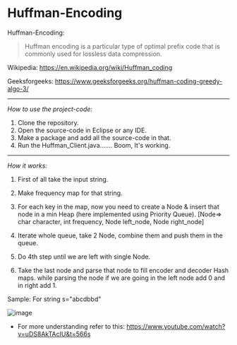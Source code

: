 

# **Huffman-Encoding**
Huffman-Encoding:
> Huffman encoding is a particular type of optimal prefix code that is commonly used for lossless data compression.

Wikipedia: https://en.wikipedia.org/wiki/Huffman_coding

Geeksforgeeks: https://www.geeksforgeeks.org/huffman-coding-greedy-algo-3/

------------

*How to use the project-code:*
1. Clone the repository.
2. Open the source-code in Eclipse or any IDE.
3. Make a package and add all the source-code in that.
4. Run the Huffman_Client.java....... Boom, It's working.

------------

*How it works:*
1. First of all take the input string. 

2. Make frequency map for that string.

3. For each key in the map, now you need to create a Node & insert that node in a min Heap (here implemented using Priority Queue).
[Node=> char character, int frequency, Node left_node, Node right_node]

4. Iterate whole queue, take 2 Node, combine them and push them in the queue. 

5. Do 4th step until we are left with single Node.

6. Take the last node and parse that node to fill encoder and decoder Hash maps.
while parsing the node if we are going in the left node add 0 and in right add 1.

Sample: For string s="abcdbbd"

![image](https://user-images.githubusercontent.com/73992468/115026910-a8653500-9ee0-11eb-91ce-5e710553064f.png)


-  For more understanding refer to this: https://www.youtube.com/watch?v=uDS8AkTAcIU&t=566s
